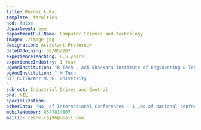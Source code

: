 ```yaml
---
title: Reshmi k.Raj 
template: faculties
hod: false
department: eee
departmentFullName: Computer Science and Technology
image: ./image.jpg
designation: Assistant Professor
dateOfJoining: 30/05/207
experienceTeaching: 8.5 years
experienceIndustry: 1 Year
ugAndInstitution: "B Tech , Adi Shankara Institute of Engineering & Tehnology/ M. G. University"
pgAndInstitution: " M Tech
RIT KOTTAYAM/ M. G. University
"
subject: Industrial Drives and Control
phd: NIL
specialization:  
otherData: "No. of International Conferences - 1 ,No.of national conferences - 1"
mobileNumber: 8547814807
mailid: reshmiraj96@gmail.com
---
```

